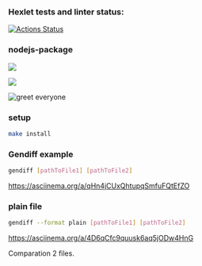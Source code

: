 ### Hexlet tests and linter status:
[![Actions Status](https://github.com/stoganych/frontend-project-lvl2/workflows/hexlet-check/badge.svg)](https://github.com/stoganych/frontend-project-lvl2/actions)

### nodejs-package
<a href="https://codeclimate.com/github/codeclimate/codeclimate/maintainability"><img src="https://api.codeclimate.com/v1/badges/a99a88d28ad37a79dbf6/maintainability" /></a>

<a href="https://codeclimate.com/github/stoganych/frontend-project-lvl2/test_coverage"><img src="https://api.codeclimate.com/v1/badges/e8642b2823de240399a1/test_coverage" /></a>

![greet everyone](https://github.com/stoganych/frontend-project-lvl1/actions/workflows/node-check.yml/badge.svg)

### setup

```sh
make install
```
### Gendiff example

```sh
gendiff [pathToFile1] [pathToFile2]
```
https://asciinema.org/a/qHn4jCUxQhtupqSmfuFQtEfZO

### plain file

```sh
gendiff --format plain [pathToFile1] [pathToFile2]
```
https://asciinema.org/a/4D6qCfc9quusk6aq5jODw4HnG

Comparation 2 files.